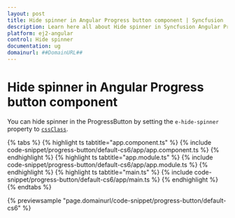 ```yaml
---
layout: post
title: Hide spinner in Angular Progress button component | Syncfusion
description: Learn here all about Hide spinner in Syncfusion Angular Progress button component of Syncfusion Essential JS 2 and more.
platform: ej2-angular
control: Hide spinner 
documentation: ug
domainurl: ##DomainURL##
---
```


# Hide spinner in Angular Progress button component

You can hide spinner in the ProgressButton by setting the `e-hide-spinner` property to [`cssClass`](https://ej2.syncfusion.com/angular/documentation/api/progress-button#cssclass).

{% tabs %}
{% highlight ts tabtitle="app.component.ts" %}
{% include code-snippet/progress-button/default-cs6/app/app.component.ts %}
{% endhighlight %}
{% highlight ts tabtitle="app.module.ts" %}
{% include code-snippet/progress-button/default-cs6/app/app.module.ts %}
{% endhighlight %}
{% highlight ts tabtitle="main.ts" %}
{% include code-snippet/progress-button/default-cs6/app/main.ts %}
{% endhighlight %}
{% endtabs %}
  
{% previewsample "page.domainurl/code-snippet/progress-button/default-cs6" %}